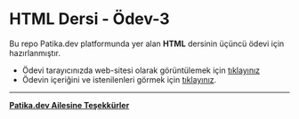 # HTML Dersi - Ödev-3
Bu repo Patika.dev platformunda yer alan **HTML** dersinin üçüncü ödevi için hazırlanmıştır.

* Ödevi tarayıcınızda web-sitesi olarak görüntülemek için [tıklayınız](https://ufuk-ceritli.github.io/Patika-HTML/Final-Odevi/index.html)
* Ödevin içeriğini ve istenilenleri görmek için [tıklayınız](https://app.patika.dev/courses/html/html-odev3).

---
**[Patika.dev Ailesine Teşekkürler](https://app.patika.dev/)**